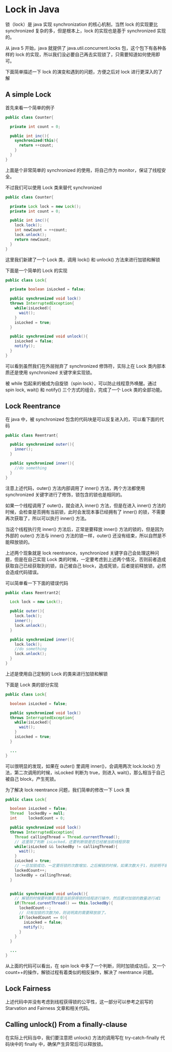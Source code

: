 # Lock in Java

锁（lock）是 java 实现 synchronization 的核心机制，当然 lock 的实现要比 synchronized 复杂的多，但是根本上，lock 的实现也是基于 synchronized 实现的。

从 java 5 开始，java 就提供了 java.util.concurrent.locks 包，这个包下有各种各样的 lock 的实现，所以我们没必要自己再去实现锁了，只需要知道如何使用即可。

下面简单描述一下 lock 的演变和遇到的问题，方便之后对 lock 进行更深入的了解

## A simple Lock

首先来看一个简单的例子

```java
public class Counter{

  private int count = 0;

  public int inc(){
    synchronized(this){
      return ++count;
    }
  }
}
```

上面是个非常简单的 synchronized 的使用，将自己作为 monitor，保证了线程安全。

不过我们可以使用 Lock 类来替代 synchronized

```java
public class Counter{

  private Lock lock = new Lock();
  private int count = 0;

  public int inc(){
    lock.lock();
    int newCount = ++count;
    lock.unlock();
    return newCount;
  }
}
```

这里我们新建了一个 Lock 类，调用 lock() 和 unlock() 方法来进行加锁和解锁

下面是一个简单的 Lock 的实现

```java
public class Lock{

  private boolean isLocked = false;

  public synchronized void lock()
  throws InterruptedException{
    while(isLocked){
      wait();
    }
    isLocked = true;
  }

  public synchronized void unlock(){
    isLocked = false;
    notify();
  }
}
```

可以看到虽然我们在外层抛弃了 synchronized 修饰符，实际上在 Lock 类内部本质还是使用 synchronized 关键字来实现锁。

被 while 包起来的被成为自旋锁（spin lock），可以防止线程意外唤醒。通过 spin lock, wait() 和 notify() 三个方式的组合，完成了一个 Lock 类的全部功能。

##  Lock Reentrance

在 java 中，被 synchronized 包含的代码块是可以反复进入的，可以看下面的代码

```java
public class Reentrant{

  public synchronized outer(){
    inner();
  }

  public synchronized inner(){
    //do something
  }
}
```

注意上述代码，outer() 方法内部调用了 inner() 方法，两个方法都使用 synchronized 关键字进行了修饰，锁包含的锁也是相同的。

如果一个线程调用了 outer()，就会进入 inner() 方法，但是在进入 inner() 方法的时候，会检查是否拥有当前锁，此时会发现本事已经拥有了 inner() 的锁，不需要再次获取了，所以可以执行 inner() 方法。

当这个线程执行完 inner() 方法后，正常是要释放 inner() 方法的锁的，但是因为外部的 outer() 方法与 inner() 方法的锁一样，outer() 还没有结束，所以自然是不能释放锁的。

上述两个现象就是 lock reentrance，synchronized 关键字自己会处理这种问题，但是在自己实现 Lock 类的时候，一定要考虑到上述两个情况，否则前者造成获取自己已经获取到的锁，自己被自己 block，造成死锁，后者提前释放锁，必然会造成代码错误。

可以简单看一下下面的错误代码

```java
public class Reentrant2{

  Lock lock = new Lock();

  public outer(){
    lock.lock();
    inner();
    lock.unlock();
  }

  public synchronized inner(){
    lock.lock();
    //do something
    lock.unlock();
  }
}
```

上述是使用自己定制的 Lock 的类来进行加锁和解锁

下面是 Lock 类的部分实现

```java
public class Lock{

  boolean isLocked = false;

  public synchronized void lock()
  throws InterruptedException{
    while(isLocked){
      wait();
    }
    isLocked = true;
  }

  ...
}
```

可以很明显的发现，如果在 outer() 里调用 inner()，会调用两次 lock.lock() 方法，第二次调用的时候，isLocked 判断为 true，则进入 wait()，那么相当于自己被自己 block，产生死锁。

为了解决 lock reentrance 问题，我们简单的修改一下 Lock 类

```java
public class Lock{

  boolean isLocked = false;
  Thread  lockedBy = null;
  int     lockedCount = 0;

  public synchronized void lock()
  throws InterruptedException{
    Thread callingThread = Thread.currentThread();
    // 这里除了判断 isLocked，还要判断锁是否已经被当前线程获取
    while(isLocked && lockedBy != callingThread){
      wait();
    }
    isLocked = true;
    // 一旦加锁成功，一定要将锁的次数增加，之后解锁的时候，如果次数大于1，则说明不能真的释放锁
    lockedCount++;
    lockedBy = callingThread;
  }


  public synchronized void unlock(){
    // 解锁的时候要判断是否是当前获得锁的线程进行操作，然后要对加锁的数量进行减1
    if(Thread.curentThread() == this.lockedBy){
      lockedCount--;
      // 只有加锁的次数为0，则说明真的需要释放锁了。
      if(lockedCount == 0){
        isLocked = false;
        notify();
      }
    }
  }

  ...
}
```

从上面的代码可以看出，在 spin lock 中多了一个判断，同时加锁成功后，又一个count++的操作，解锁过程有着类似的相反操作，解决了 reentrance 问题。

## Lock Fairness

上述代码中并没有考虑到线程获得锁的公平性，这一部分可以参考之前写的 Starvation and Fairness 文章和相关代码。

## Calling unlock() From a finally-clause

在实际上代码当中，我们要注意把 unlock() 方法的调用写在 try-catch-finally 代码块中的 finally 中，确保产生异常后可以释放锁。

